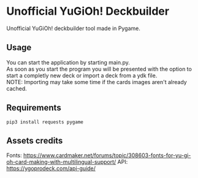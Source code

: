 # Unofficial YuGiOh! Deckbuilder
Unofficial YuGiOh! deckbuilder tool made in Pygame.

## Usage
You can start the application by starting main.py.  
As soon as you start the program you will be presented with the option to start a completly new deck or import a deck from a ydk file.   
NOTE: Importing may take some time if the cards images aren't already cached.

## Requirements

```
pip3 install requests pygame
```


## Assets credits
Fonts: https://www.cardmaker.net/forums/topic/308603-fonts-for-yu-gi-oh-card-making-with-multilingual-support/ 
API: https://ygoprodeck.com/api-guide/ 